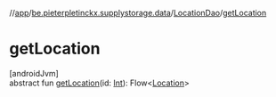 //[app](../../../index.md)/[be.pieterpletinckx.supplystorage.data](../index.md)/[LocationDao](index.md)/[getLocation](get-location.md)

# getLocation

[androidJvm]\
abstract fun [getLocation](get-location.md)(id: [Int](https://kotlinlang.org/api/latest/jvm/stdlib/kotlin/-int/index.html)): Flow&lt;[Location](../-location/index.md)&gt;
